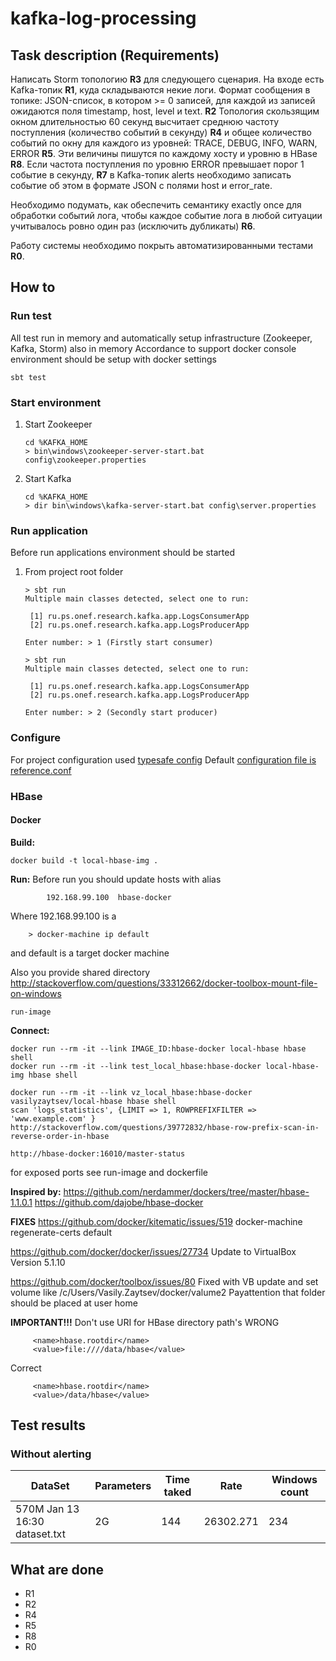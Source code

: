 # kafka-log-processing

## Task description (Requirements)
Написать Storm топологию **R3** для следующего сценария. 
На входе есть Kafka-топик **R1**, куда складываются некие логи. 
Формат сообщения в топике: 
JSON-список, в котором >= 0 записей, для каждой из записей ожидаются поля timestamp, host, level и text. **R2**
Топология скользящим окном длительностью 60 секунд высчитает 
среднюю частоту поступления (количество событий в секунду) **R4** и 
общее количество событий по окну для каждого из уровней: TRACE, DEBUG, INFO, WARN, ERROR **R5**. 
Эти величины пишутся по каждому хосту и уровню в HBase **R8**.
Если частота поступления по уровню ERROR превышает порог 1 событие в секунду, **R7** 
в Kafka-топик alerts необходимо записать событие об этом в формате JSON с полями host и error_rate.

Необходимо подумать, как обеспечить семантику exactly once для обработки событий лога, 
чтобы каждое событие лога в любой ситуации учитывалось ровно один раз (исключить дубликаты) **R6**. 

Работу системы необходимо покрыть автоматизированными тестами **R0**.

## How to 
### Run test
All test run in memory and automatically setup infrastructure (Zookeeper, Kafka, Storm) also in memory
Accordance to support docker console environment should be setup with docker settings 
```
sbt test
```

### Start environment

1. Start Zookeeper

    ````
    cd %KAFKA_HOME
    > bin\windows\zookeeper-server-start.bat config\zookeeper.properties
    ````
1. Start Kafka

    ````
    cd %KAFKA_HOME
    > dir bin\windows\kafka-server-start.bat config\server.properties
    ````
    
### Run application 
Before run applications environment should be started 

1. From project root folder

    ```
    > sbt run
    Multiple main classes detected, select one to run:
    
     [1] ru.ps.onef.research.kafka.app.LogsConsumerApp
     [2] ru.ps.onef.research.kafka.app.LogsProducerApp
    
    Enter number: > 1 (Firstly start consumer)
    
    > sbt run
    Multiple main classes detected, select one to run:
    
     [1] ru.ps.onef.research.kafka.app.LogsConsumerApp
     [2] ru.ps.onef.research.kafka.app.LogsProducerApp
    
    Enter number: > 2 (Secondly start producer)
    ```
    
### Configure 
For project configuration used [typesafe config](https://github.com/typesafehub/config)
Default [configuration file is reference.conf](./src/main/resources/reference.conf)

### HBase

#### Docker
**Build:**
````
docker build -t local-hbase-img .
````

**Run:**
Before run you should update hosts with alias
````
        192.168.99.100  hbase-docker
````
 Where 192.168.99.100 is a 
```` 
    > docker-machine ip default  
````
and default is a target docker machine

Also you provide shared directory
http://stackoverflow.com/questions/33312662/docker-toolbox-mount-file-on-windows
````
run-image
````

**Connect:**
````
docker run --rm -it --link IMAGE_ID:hbase-docker local-hbase hbase shell
docker run --rm -it --link test_local_hbase:hbase-docker local-hbase-img hbase shell

docker run --rm -it --link vz_local_hbase:hbase-docker vasilyzaytsev/local-hbase hbase shell
scan 'logs_statistics', {LIMIT => 1, ROWPREFIXFILTER => 'www.example.com' }
http://stackoverflow.com/questions/39772832/hbase-row-prefix-scan-in-reverse-order-in-hbase

http://hbase-docker:16010/master-status

````
for exposed ports see run-image and dockerfile

**Inspired by:**
https://github.com/nerdammer/dockers/tree/master/hbase-1.1.0.1
https://github.com/dajobe/hbase-docker

**FIXES**
https://github.com/docker/kitematic/issues/519
docker-machine regenerate-certs default

https://github.com/docker/docker/issues/27734
Update to VirtualBox Version 5.1.10 

https://github.com/docker/toolbox/issues/80
Fixed with VB update and set volume like 
/c/Users/Vasily.Zaytsev/docker/valume2
Payattention that folder should be placed at user home

**IMPORTANT!!!**
Don't use URI for HBase directory path's
WRONG
```
     <name>hbase.rootdir</name>
     <value>file:////data/hbase</value>
```
Correct
```
     <name>hbase.rootdir</name>
     <value>/data/hbase</value>
```
## Test results
### Without alerting

| DataSet | Parameters   | Time taked | Rate | Windows count |
| ------- | ------------ | ---------- | ---- | ---- |
| 570M Jan 13 16:30 dataset.txt | 2G | 144 | 26302.271 | 234 |


## What are done
* R1
* R2
* R4
* R5
* R8
* R0
